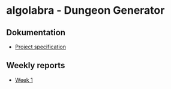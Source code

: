 # algolabra - Dungeon Generator

## Dokumentation
- [Project specification](Dokumentation/Project_specification.md)
  
## Weekly reports

- [Week 1](Dokumentation/Weekly_report_1.md)
